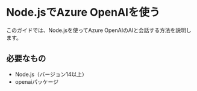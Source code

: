 # Node.jsでAzure OpenAIを使う

このガイドでは、Node.jsを使ってAzure OpenAIのAIと会話する方法を説明します。

## 必要なもの
- Node.js（バージョン14以上）
- openaiパッケージ
